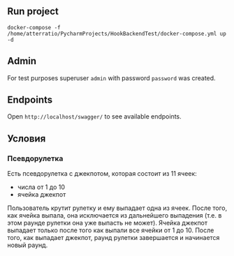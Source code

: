 ## Run project ##

`docker-compose -f /home/atterratio/PycharmProjects/HookBackendTest/docker-compose.yml up -d`

## Admin ##

For test purposes superuser `admin` with password `password` was created.

## Endpoints ##
Open `http://localhost/swagger/` to see available endpoints.

## Условия ##

### Псевдорулетка ###

Есть псевдорулетка с джекпотом, которая состоит из 11 ячеек:
 - числа от 1 до 10
 - ячейка джекпот

Пользователь крутит рулетку и ему выпадает одна из ячеек.
После того, как ячейка выпала, она исключается из дальнейшего выпадения
(т.е. в этом раунде рулетки она уже выпасть не может).
Ячейка джекпот выпадает только после того как выпали все ячейки от 1 до 10.
После того, как выпадает джекпот, раунд рулетки завершается и начинается новый раунд.



